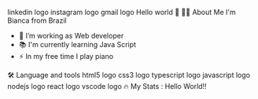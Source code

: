 linkedin logo instagram logo gmail logo
Hello world 👋
👩‍💻 About Me
I'm Bianca from Brazil

- 🔭 I’m working as Web developer
- 📚 I'm currently learning Java Script
- ⚡ In my free time I play piano

🛠 Language and tools
html5 logo  css3 logo  typescript logo  javascript logo  nodejs logo  react logo  vscode logo
🔥 My Stats :
Hello World!!
